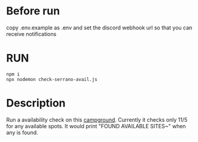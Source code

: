 # Before run
copy .env.example as .env and set the discord webhook url so that you can receive notifications

# RUN
```
npm i
npx nodemon check-serrano-avail.js
```

# Description
Run a availability check on this [campground](https://www.recreation.gov/camping/campgrounds/232250).
Currently it checks only 11/5 for any available spots.
It would print "FOUND AVAILABLE SITES~" when any is found.
